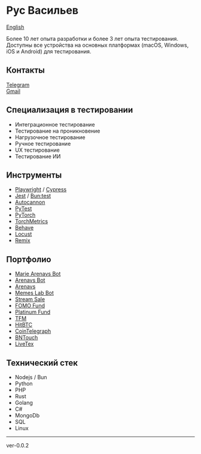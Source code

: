 # Рус Васильев

[English](../README.md)

Более 10 лет опыта разработки и более 3 лет опыта тестирования. Доступны все устройства на основных платформах (macOS, Windows, iOS и Android) для тестирования.

## Контакты
[Telegram](https://t.me/rusvasilyev)  
<a href="mailto:rus.vasilyev.work@gmail.com">Gmail</a>

## Специализация в тестировании
- Интеграционное тестирование
- Тестирование на проникновение
- Нагрузочное тестирование
- Ручное тестирование
- UX тестирование
- Тестирование ИИ

## Инструменты
- [Playwright](https://playwright.dev) / [Cypress](https://www.cypress.io)
- [Jest](https://jestjs.io) / [Bun:test](https://bun.sh/docs/cli/test)
- [Autocannon](https://www.npmjs.com/package/autocannon)
- [PyTest](https://docs.pytest.org)
- [PyTorch](https://pytorch.org)
- [TorchMetrics](https://torchmetrics.readthedocs.io)
- [Behave](https://behave.readthedocs.io)
- [Locust](https://locust.io)
- [Remix](https://remix.ethereum.org)

## Портфолио
- [Marie Arenavs Bot](https://t.me/marie_arenavs_bot)
- [Arenavs Bot](https://t.me/Arenavsbot)
- [Arenavs](https://arenavs.com)
- [Memes Lab Bot](https://t.me/MemesLabBot)
- [Stream Sale](https://t.me/streamsale_xyz)
- [FOMO Fund](https://fomo.fund)
- [Platinum Fund](https://platinum.fund)
- [TFM](https://tfm.com)
- [HitBTC](https://hitbtc.com)
- [CoinTelegraph](https://cointelegraph.com)
- [BNTouch](https://bntouch.com)
- [LiveTex](https://livetex.ru)

## Технический стек
- Nodejs / Bun
- Python
- PHP
- Rust
- Golang
- C#
- MongoDb
- SQL
- Linux

---
ver-0.0.2